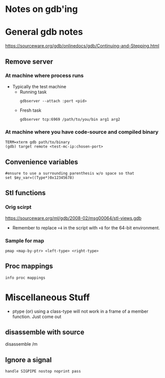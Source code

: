 # Notes on gdb'ing

# General gdb notes

https://sourceware.org/gdb/onlinedocs/gdb/Continuing-and-Stepping.html

## Remove server

### At machine where process runs

* Typically the test machine
    * Running task
      ```
      gdbserver --attach :port <pid>
      ```
    * Fresh task
      ```
      gdbserver tcp:6969 /path/to/you/bin arg1 arg2
      ```

### At machine where you have code-source and compiled binary

```
TERM=xterm gdb path/to/binary
(gdb) target remote <test-mc-ip:chosen-port>
```

## Convenience variables

```
#ensure to use a surrounding parenthesis w/o space so that
set $my_var=((Type*)0x12345678)
```

## Stl functions

### Orig scirpt

https://sourceware.org/ml/gdb/2008-02/msg00064/stl-views.gdb
* Remember to replace `+4` in the script with `+8` for the 64-bit environment.

### Sample for map

```
pmap <map-by-ptr> <left-type> <right-type>
```

## Proc mappings

```
info proc mappings
```

# Miscellaneous Stuff

* ptype (or) using a class-type will not work in a frame of a member function. Just come out

## disassemble with source

disassemble /m

## Ignore a signal

```
handle SIGPIPE nostop noprint pass
```

